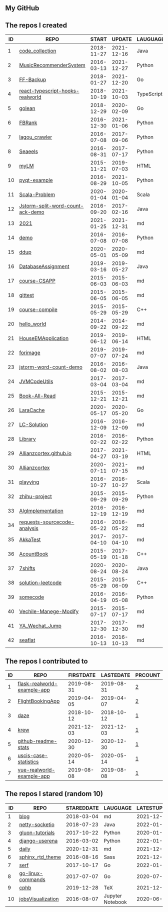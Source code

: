 
## My GitHub

<!--START_SECTION:my_github-->
## The repos I created
| ID |                                                 REPO                                                  |   START    |   UPDATE   |  LAUGUAGE  | STARS |
|----|-------------------------------------------------------------------------------------------------------|------------|------------|------------|-------|
|  1 | [code_collection](https://github.com/Allianzcortex/code_collection)                                   | 2018-11-27 | 2021-12-16 | Java       |   182 |
|  2 | [MusicRecommenderSystem](https://github.com/Allianzcortex/MusicRecommenderSystem)                     | 2016-03-13 | 2021-12-27 | Python     |   170 |
|  3 | [FF-Backup](https://github.com/Allianzcortex/FF-Backup)                                               | 2018-01-27 | 2021-12-20 | Go         |    28 |
|  4 | [react-typescript-hooks-realworld](https://github.com/Allianzcortex/react-typescript-hooks-realworld) | 2018-10-19 | 2021-10-03 | TypeScript |    19 |
|  5 | [golean](https://github.com/Allianzcortex/golean)                                                     | 2018-12-29 | 2020-02-09 | Go         |     7 |
|  6 | [FBRank](https://github.com/Allianzcortex/FBRank)                                                     | 2016-12-30 | 2021-01-06 | Python     |     7 |
|  7 | [lagou_crawler](https://github.com/Allianzcortex/lagou_crawler)                                       | 2016-07-08 | 2017-09-06 | Python     |     3 |
|  8 | [Seaeels](https://github.com/Allianzcortex/Seaeels)                                                   | 2016-08-31 | 2017-07-17 | Python     |     3 |
|  9 | [myLM](https://github.com/Allianzcortex/myLM)                                                         | 2015-11-21 | 2019-07-03 | HTML       |     2 |
| 10 | [pyqt-example](https://github.com/Allianzcortex/pyqt-example)                                         | 2016-08-29 | 2021-10-05 | Python     |     1 |
| 11 | [Scala-Problem](https://github.com/Allianzcortex/Scala-Problem)                                       | 2020-01-04 | 2020-01-04 | Scala      |     1 |
| 12 | [Jstorm-split-word-count-ack-demo](https://github.com/Allianzcortex/Jstorm-split-word-count-ack-demo) | 2016-09-20 | 2017-02-16 | Java       |     1 |
| 13 | [2021](https://github.com/Allianzcortex/2021)                                                         | 2021-01-25 | 2021-12-31 | md         |     0 |
| 14 | [demo](https://github.com/Allianzcortex/demo)                                                         | 2016-07-08 | 2016-07-08 | Python     |     0 |
| 15 | [ddup](https://github.com/Allianzcortex/ddup)                                                         | 2020-05-01 | 2020-05-09 | md         |     0 |
| 16 | [DatabaseAssignment](https://github.com/Allianzcortex/DatabaseAssignment)                             | 2019-03-16 | 2019-05-27 | Java       |     0 |
| 17 | [course-CSAPP](https://github.com/Allianzcortex/course-CSAPP)                                         | 2015-06-03 | 2015-06-03 | md         |     0 |
| 18 | [gittest](https://github.com/Allianzcortex/gittest)                                                   | 2015-06-05 | 2015-06-05 | md         |     0 |
| 19 | [course-compile](https://github.com/Allianzcortex/course-compile)                                     | 2015-05-29 | 2015-05-29 | C++        |     0 |
| 20 | [hello_world](https://github.com/Allianzcortex/hello_world)                                           | 2014-09-22 | 2014-09-22 | md         |     0 |
| 21 | [HouseEMApplication](https://github.com/Allianzcortex/HouseEMApplication)                             | 2019-06-12 | 2019-06-14 | HTML       |     0 |
| 22 | [forimage](https://github.com/Allianzcortex/forimage)                                                 | 2019-07-07 | 2019-07-24 | md         |     0 |
| 23 | [jstorm-word-count-demo](https://github.com/Allianzcortex/jstorm-word-count-demo)                     | 2016-08-02 | 2016-08-03 | Java       |     0 |
| 24 | [JVMCodeUtils](https://github.com/Allianzcortex/JVMCodeUtils)                                         | 2017-03-04 | 2017-03-04 | md         |     0 |
| 25 | [Book-All-Read](https://github.com/Allianzcortex/Book-All-Read)                                       | 2015-12-21 | 2015-12-21 | md         |     0 |
| 26 | [LaraCache](https://github.com/Allianzcortex/LaraCache)                                               | 2020-05-17 | 2020-05-20 | Go         |     0 |
| 27 | [LC-Solution](https://github.com/Allianzcortex/LC-Solution)                                           | 2016-12-09 | 2016-12-09 | md         |     0 |
| 28 | [Library](https://github.com/Allianzcortex/Library)                                                   | 2016-02-22 | 2016-02-22 | Python     |     0 |
| 29 | [Allianzcortex.github.io](https://github.com/Allianzcortex/Allianzcortex.github.io)                   | 2017-04-27 | 2021-03-19 | HTML       |     0 |
| 30 | [Allianzcortex](https://github.com/Allianzcortex/Allianzcortex)                                       | 2020-07-11 | 2021-07-15 | md         |     0 |
| 31 | [playying](https://github.com/Allianzcortex/playying)                                                 | 2016-10-27 | 2016-10-27 | Scala      |     0 |
| 32 | [zhihu-project](https://github.com/Allianzcortex/zhihu-project)                                       | 2015-09-29 | 2015-09-29 | Python     |     0 |
| 33 | [AlgImplementation](https://github.com/Allianzcortex/AlgImplementation)                               | 2016-12-19 | 2016-12-19 | md         |     0 |
| 34 | [requests-sourcecode-analysis](https://github.com/Allianzcortex/requests-sourcecode-analysis)         | 2016-05-22 | 2016-05-22 | md         |     0 |
| 35 | [AkkaTest](https://github.com/Allianzcortex/AkkaTest)                                                 | 2017-04-10 | 2017-04-10 | md         |     0 |
| 36 | [AcountBook](https://github.com/Allianzcortex/AcountBook)                                             | 2015-05-19 | 2017-01-18 | C++        |     0 |
| 37 | [7shifts](https://github.com/Allianzcortex/7shifts)                                                   | 2020-08-24 | 2020-08-24 | Java       |     0 |
| 38 | [solution-leetcode](https://github.com/Allianzcortex/solution-leetcode)                               | 2015-05-29 | 2015-06-09 | C++        |     0 |
| 39 | [somecode](https://github.com/Allianzcortex/somecode)                                                 | 2016-04-19 | 2016-05-08 | Python     |     0 |
| 40 | [Vechile-Manege-Modify](https://github.com/Allianzcortex/Vechile-Manege-Modify)                       | 2015-07-17 | 2015-07-17 | md         |     0 |
| 41 | [YA_Wechat_Jump](https://github.com/Allianzcortex/YA_Wechat_Jump)                                     | 2017-12-30 | 2017-12-30 | md         |     0 |
| 42 | [seaflat](https://github.com/Allianzcortex/seaflat)                                                   | 2016-10-13 | 2016-10-13 | md         |     0 |

## The repos I contributed to
| ID |                                           REPO                                            | FIRSTDATE  | LASTEDATE  |                                                PRCOUNT                                                 |
|----|-------------------------------------------------------------------------------------------|------------|------------|--------------------------------------------------------------------------------------------------------|
|  1 | [flask-realworld-example-app](https://github.com/gothinkster/flask-realworld-example-app) | 2019-08-31 | 2019-08-31 | [2](https://github.com/gothinkster/flask-realworld-example-app/pulls?q=is%3Apr+author%3AAllianzcortex) |
|  2 | [FlightBookingApp](https://github.com/A00431605/FlightBookingApp)                         | 2019-04-05 | 2019-04-07 | [2](https://github.com/A00431605/FlightBookingApp/pulls?q=is%3Apr+author%3AAllianzcortex)              |
|  3 | [daze](https://github.com/mohanson/daze)                                                  | 2018-10-12 | 2018-10-12 | [1](https://github.com/mohanson/daze/pulls?q=is%3Apr+author%3AAllianzcortex)                           |
|  4 | [krew](https://github.com/kubernetes-sigs/krew)                                           | 2021-12-03 | 2021-12-03 | [1](https://github.com/kubernetes-sigs/krew/pulls?q=is%3Apr+author%3AAllianzcortex)                    |
|  5 | [github-readme-stats](https://github.com/yihong0618/github-readme-stats)                  | 2020-12-30 | 2020-12-30 | [1](https://github.com/yihong0618/github-readme-stats/pulls?q=is%3Apr+author%3AAllianzcortex)          |
|  6 | [uscis-case-statistics](https://github.com/vicdus/uscis-case-statistics)                  | 2020-05-14 | 2020-05-14 | [1](https://github.com/vicdus/uscis-case-statistics/pulls?q=is%3Apr+author%3AAllianzcortex)            |
|  7 | [vue-realworld-example-app](https://github.com/gothinkster/vue-realworld-example-app)     | 2019-08-08 | 2019-08-08 | [1](https://github.com/gothinkster/vue-realworld-example-app/pulls?q=is%3Apr+author%3AAllianzcortex)   |

## The repos I stared (random 10)
| ID |                                 REPO                                 | STAREDDATE |     LAUGUAGE     | LATESTUPDATE |
|----|----------------------------------------------------------------------|------------|------------------|--------------|
|  1 | [blog](https://github.com/xufei/blog)                                | 2018-03-04 | md               | 2021-12-30   |
|  2 | [netty-socketio](https://github.com/mrniko/netty-socketio)           | 2018-07-23 | Java             | 2022-01-01   |
|  3 | [gluon-tutorials](https://github.com/mli/gluon-tutorials)            | 2017-10-22 | Python           | 2020-01-16   |
|  4 | [django-userena](https://github.com/bread-and-pepper/django-userena) | 2016-03-02 | Python           | 2022-01-01   |
|  5 | [daily](https://github.com/pwstrick/daily)                           | 2020-12-31 | md               | 2021-12-29   |
|  6 | [sphinx_rtd_theme](https://github.com/readthedocs/sphinx_rtd_theme)  | 2016-08-16 | Sass             | 2021-12-31   |
|  7 | [serf](https://github.com/hashicorp/serf)                            | 2017-10-17 | Go               | 2022-01-01   |
|  8 | [go-linux-commands](https://github.com/skatsuta/go-linux-commands)   | 2017-07-07 | Go               | 2020-07-29   |
|  9 | [cphb](https://github.com/pllk/cphb)                                 | 2019-12-28 | TeX              | 2021-12-31   |
| 10 | [jobsVisualization](https://github.com/wwj718/jobsVisualization)     | 2016-08-07 | Jupyter Notebook | 2020-06-26   |

<!--END_SECTION:my_github-->
